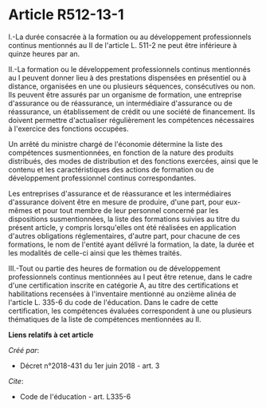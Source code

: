 # Article R512-13-1

I.-La durée consacrée à la formation ou au développement professionnels continus mentionnés au II de l'article L. 511-2 ne
peut être inférieure à quinze heures par an.

II.-La formation ou le développement professionnels continus mentionnés au I peuvent donner lieu à des prestations dispensées
en présentiel ou à distance, organisées en une ou plusieurs séquences, consécutives ou non. Ils peuvent être assurés par un
organisme de formation, une entreprise d'assurance ou de réassurance, un intermédiaire d'assurance ou de réassurance, un
établissement de crédit ou une société de financement. Ils doivent permettre d'actualiser régulièrement les compétences
nécessaires à l'exercice des fonctions occupées.

Un arrêté du ministre chargé de l'économie détermine la liste des compétences susmentionnées, en fonction de la nature des
produits distribués, des modes de distribution et des fonctions exercées, ainsi que le contenu et les caractéristiques des
actions de formation ou de développement professionnel continus correspondantes.

Les entreprises d'assurance et de réassurance et les intermédiaires d'assurance doivent être en mesure de produire, d'une
part, pour eux-mêmes et pour tout membre de leur personnel concerné par les dispositions susmentionnées, la liste des
formations suivies au titre du présent article, y compris lorsqu'elles ont été réalisées en application d'autres obligations
réglementaires, d'autre part, pour chacune de ces formations, le nom de l'entité ayant délivré la formation, la date, la
durée et les modalités de celle-ci ainsi que les thèmes traités.

III.-Tout ou partie des heures de formation ou de développement professionnels continus mentionnées au I peut être retenue,
dans le cadre d'une certification inscrite en catégorie A, au titre des certifications et habilitations recensées à
l'inventaire mentionné au onzième alinéa de l'article L. 335-6 du code de l'éducation. Dans le cadre de cette certification,
les compétences évaluées correspondent à une ou plusieurs thématiques de la liste de compétences mentionnées au II.

**Liens relatifs à cet article**

_Créé par_:

  - Décret n°2018-431 du 1er juin 2018 - art. 3

_Cite_:

  - Code de l'éducation - art. L335-6
